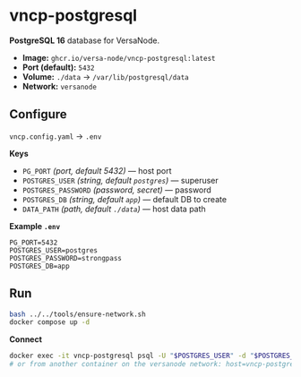 # vncp-postgresql

**PostgreSQL 16** database for VersaNode.

- **Image:** `ghcr.io/versa-node/vncp-postgresql:latest`
- **Port (default):** `5432`
- **Volume:** `./data` → `/var/lib/postgresql/data`
- **Network:** `versanode`

## Configure

`vncp.config.yaml` → `.env`

**Keys**
- `PG_PORT` *(port, default 5432)* — host port
- `POSTGRES_USER` *(string, default `postgres`)* — superuser
- `POSTGRES_PASSWORD` *(password, secret)* — password
- `POSTGRES_DB` *(string, default `app`)* — default DB to create
- `DATA_PATH` *(path, default `./data`)* — host data path

**Example `.env`**
```env
PG_PORT=5432
POSTGRES_USER=postgres
POSTGRES_PASSWORD=strongpass
POSTGRES_DB=app
```

## Run
```bash
bash ../../tools/ensure-network.sh
docker compose up -d
```

**Connect**
```bash
docker exec -it vncp-postgresql psql -U "$POSTGRES_USER" -d "$POSTGRES_DB"
# or from another container on the versanode network: host=vncp-postgresql port=5432
```
